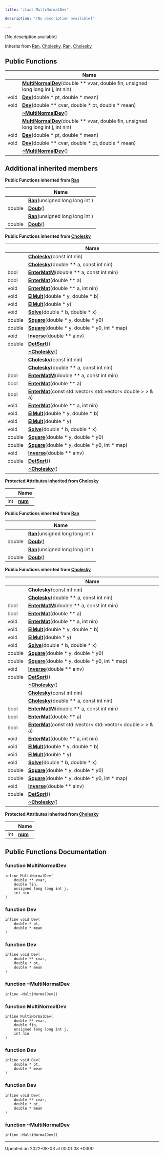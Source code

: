 ```yaml
---
title: 'class MultiNormalDev'

description: "[No description available]"

---
```









[No description available]

Inherits from [Ran](/documentation/code/colliderbit_development/classes/classran/), [Cholesky](/documentation/code/colliderbit_development/classes/classcholesky/), [Ran](/documentation/code/colliderbit_development/classes/classran/), [Cholesky](/documentation/code/colliderbit_development/classes/classcholesky/)

## Public Functions

|                | Name           |
| -------------- | -------------- |
| | **[MultiNormalDev](/documentation/code/colliderbit_development/classes/classmultinormaldev/#function-multinormaldev)**(double ** vvar, double fin, unsigned long long int j, int nin) |
| void | **[Dev](/documentation/code/colliderbit_development/classes/classmultinormaldev/#function-dev)**(double * pt, double * mean) |
| void | **[Dev](/documentation/code/colliderbit_development/classes/classmultinormaldev/#function-dev)**(double ** cvar, double * pt, double * mean) |
| | **[~MultiNormalDev](/documentation/code/colliderbit_development/classes/classmultinormaldev/#function-~multinormaldev)**() |
| | **[MultiNormalDev](/documentation/code/colliderbit_development/classes/classmultinormaldev/#function-multinormaldev)**(double ** vvar, double fin, unsigned long long int j, int nin) |
| void | **[Dev](/documentation/code/colliderbit_development/classes/classmultinormaldev/#function-dev)**(double * pt, double * mean) |
| void | **[Dev](/documentation/code/colliderbit_development/classes/classmultinormaldev/#function-dev)**(double ** cvar, double * pt, double * mean) |
| | **[~MultiNormalDev](/documentation/code/colliderbit_development/classes/classmultinormaldev/#function-~multinormaldev)**() |

## Additional inherited members

**Public Functions inherited from [Ran](/documentation/code/colliderbit_development/classes/classran/)**

|                | Name           |
| -------------- | -------------- |
| | **[Ran](/documentation/code/colliderbit_development/classes/classran/#function-ran)**(unsigned long long int ) |
| double | **[Doub](/documentation/code/colliderbit_development/classes/classran/#function-doub)**() |
| | **[Ran](/documentation/code/colliderbit_development/classes/classran/#function-ran)**(unsigned long long int ) |
| double | **[Doub](/documentation/code/colliderbit_development/classes/classran/#function-doub)**() |

**Public Functions inherited from [Cholesky](/documentation/code/colliderbit_development/classes/classcholesky/)**

|                | Name           |
| -------------- | -------------- |
| | **[Cholesky](/documentation/code/colliderbit_development/classes/classcholesky/#function-cholesky)**(const int nin) |
| | **[Cholesky](/documentation/code/colliderbit_development/classes/classcholesky/#function-cholesky)**(double ** a, const int nin) |
| bool | **[EnterMatM](/documentation/code/colliderbit_development/classes/classcholesky/#function-entermatm)**(double ** a, const int min) |
| bool | **[EnterMat](/documentation/code/colliderbit_development/classes/classcholesky/#function-entermat)**(double ** a) |
| void | **[EnterMat](/documentation/code/colliderbit_development/classes/classcholesky/#function-entermat)**(double ** a, int nin) |
| void | **[ElMult](/documentation/code/colliderbit_development/classes/classcholesky/#function-elmult)**(double * y, double * b) |
| void | **[ElMult](/documentation/code/colliderbit_development/classes/classcholesky/#function-elmult)**(double * y) |
| void | **[Solve](/documentation/code/colliderbit_development/classes/classcholesky/#function-solve)**(double * b, double * x) |
| double | **[Square](/documentation/code/colliderbit_development/classes/classcholesky/#function-square)**(double * y, double * y0) |
| double | **[Square](/documentation/code/colliderbit_development/classes/classcholesky/#function-square)**(double * y, double * y0, int * map) |
| void | **[Inverse](/documentation/code/colliderbit_development/classes/classcholesky/#function-inverse)**(double ** ainv) |
| double | **[DetSqrt](/documentation/code/colliderbit_development/classes/classcholesky/#function-detsqrt)**() |
| | **[~Cholesky](/documentation/code/colliderbit_development/classes/classcholesky/#function-~cholesky)**() |
| | **[Cholesky](/documentation/code/colliderbit_development/classes/classcholesky/#function-cholesky)**(const int nin) |
| | **[Cholesky](/documentation/code/colliderbit_development/classes/classcholesky/#function-cholesky)**(double ** a, const int nin) |
| bool | **[EnterMatM](/documentation/code/colliderbit_development/classes/classcholesky/#function-entermatm)**(double ** a, const int min) |
| bool | **[EnterMat](/documentation/code/colliderbit_development/classes/classcholesky/#function-entermat)**(double ** a) |
| bool | **[EnterMat](/documentation/code/colliderbit_development/classes/classcholesky/#function-entermat)**(const std::vector< std::vector< double > > & a) |
| void | **[EnterMat](/documentation/code/colliderbit_development/classes/classcholesky/#function-entermat)**(double ** a, int nin) |
| void | **[ElMult](/documentation/code/colliderbit_development/classes/classcholesky/#function-elmult)**(double * y, double * b) |
| void | **[ElMult](/documentation/code/colliderbit_development/classes/classcholesky/#function-elmult)**(double * y) |
| void | **[Solve](/documentation/code/colliderbit_development/classes/classcholesky/#function-solve)**(double * b, double * x) |
| double | **[Square](/documentation/code/colliderbit_development/classes/classcholesky/#function-square)**(double * y, double * y0) |
| double | **[Square](/documentation/code/colliderbit_development/classes/classcholesky/#function-square)**(double * y, double * y0, int * map) |
| void | **[Inverse](/documentation/code/colliderbit_development/classes/classcholesky/#function-inverse)**(double ** ainv) |
| double | **[DetSqrt](/documentation/code/colliderbit_development/classes/classcholesky/#function-detsqrt)**() |
| | **[~Cholesky](/documentation/code/colliderbit_development/classes/classcholesky/#function-~cholesky)**() |

**Protected Attributes inherited from [Cholesky](/documentation/code/colliderbit_development/classes/classcholesky/)**

|                | Name           |
| -------------- | -------------- |
| int | **[num](/documentation/code/colliderbit_development/classes/classcholesky/#variable-num)**  |

**Public Functions inherited from [Ran](/documentation/code/colliderbit_development/classes/classran/)**

|                | Name           |
| -------------- | -------------- |
| | **[Ran](/documentation/code/colliderbit_development/classes/classran/#function-ran)**(unsigned long long int ) |
| double | **[Doub](/documentation/code/colliderbit_development/classes/classran/#function-doub)**() |
| | **[Ran](/documentation/code/colliderbit_development/classes/classran/#function-ran)**(unsigned long long int ) |
| double | **[Doub](/documentation/code/colliderbit_development/classes/classran/#function-doub)**() |

**Public Functions inherited from [Cholesky](/documentation/code/colliderbit_development/classes/classcholesky/)**

|                | Name           |
| -------------- | -------------- |
| | **[Cholesky](/documentation/code/colliderbit_development/classes/classcholesky/#function-cholesky)**(const int nin) |
| | **[Cholesky](/documentation/code/colliderbit_development/classes/classcholesky/#function-cholesky)**(double ** a, const int nin) |
| bool | **[EnterMatM](/documentation/code/colliderbit_development/classes/classcholesky/#function-entermatm)**(double ** a, const int min) |
| bool | **[EnterMat](/documentation/code/colliderbit_development/classes/classcholesky/#function-entermat)**(double ** a) |
| void | **[EnterMat](/documentation/code/colliderbit_development/classes/classcholesky/#function-entermat)**(double ** a, int nin) |
| void | **[ElMult](/documentation/code/colliderbit_development/classes/classcholesky/#function-elmult)**(double * y, double * b) |
| void | **[ElMult](/documentation/code/colliderbit_development/classes/classcholesky/#function-elmult)**(double * y) |
| void | **[Solve](/documentation/code/colliderbit_development/classes/classcholesky/#function-solve)**(double * b, double * x) |
| double | **[Square](/documentation/code/colliderbit_development/classes/classcholesky/#function-square)**(double * y, double * y0) |
| double | **[Square](/documentation/code/colliderbit_development/classes/classcholesky/#function-square)**(double * y, double * y0, int * map) |
| void | **[Inverse](/documentation/code/colliderbit_development/classes/classcholesky/#function-inverse)**(double ** ainv) |
| double | **[DetSqrt](/documentation/code/colliderbit_development/classes/classcholesky/#function-detsqrt)**() |
| | **[~Cholesky](/documentation/code/colliderbit_development/classes/classcholesky/#function-~cholesky)**() |
| | **[Cholesky](/documentation/code/colliderbit_development/classes/classcholesky/#function-cholesky)**(const int nin) |
| | **[Cholesky](/documentation/code/colliderbit_development/classes/classcholesky/#function-cholesky)**(double ** a, const int nin) |
| bool | **[EnterMatM](/documentation/code/colliderbit_development/classes/classcholesky/#function-entermatm)**(double ** a, const int min) |
| bool | **[EnterMat](/documentation/code/colliderbit_development/classes/classcholesky/#function-entermat)**(double ** a) |
| bool | **[EnterMat](/documentation/code/colliderbit_development/classes/classcholesky/#function-entermat)**(const std::vector< std::vector< double > > & a) |
| void | **[EnterMat](/documentation/code/colliderbit_development/classes/classcholesky/#function-entermat)**(double ** a, int nin) |
| void | **[ElMult](/documentation/code/colliderbit_development/classes/classcholesky/#function-elmult)**(double * y, double * b) |
| void | **[ElMult](/documentation/code/colliderbit_development/classes/classcholesky/#function-elmult)**(double * y) |
| void | **[Solve](/documentation/code/colliderbit_development/classes/classcholesky/#function-solve)**(double * b, double * x) |
| double | **[Square](/documentation/code/colliderbit_development/classes/classcholesky/#function-square)**(double * y, double * y0) |
| double | **[Square](/documentation/code/colliderbit_development/classes/classcholesky/#function-square)**(double * y, double * y0, int * map) |
| void | **[Inverse](/documentation/code/colliderbit_development/classes/classcholesky/#function-inverse)**(double ** ainv) |
| double | **[DetSqrt](/documentation/code/colliderbit_development/classes/classcholesky/#function-detsqrt)**() |
| | **[~Cholesky](/documentation/code/colliderbit_development/classes/classcholesky/#function-~cholesky)**() |

**Protected Attributes inherited from [Cholesky](/documentation/code/colliderbit_development/classes/classcholesky/)**

|                | Name           |
| -------------- | -------------- |
| int | **[num](/documentation/code/colliderbit_development/classes/classcholesky/#variable-num)**  |


## Public Functions Documentation

### function MultiNormalDev

```
inline MultiNormalDev(
    double ** vvar,
    double fin,
    unsigned long long int j,
    int nin
)
```


### function Dev

```
inline void Dev(
    double * pt,
    double * mean
)
```


### function Dev

```
inline void Dev(
    double ** cvar,
    double * pt,
    double * mean
)
```


### function ~MultiNormalDev

```
inline ~MultiNormalDev()
```


### function MultiNormalDev

```
inline MultiNormalDev(
    double ** vvar,
    double fin,
    unsigned long long int j,
    int nin
)
```


### function Dev

```
inline void Dev(
    double * pt,
    double * mean
)
```


### function Dev

```
inline void Dev(
    double ** cvar,
    double * pt,
    double * mean
)
```


### function ~MultiNormalDev

```
inline ~MultiNormalDev()
```


-------------------------------

Updated on 2022-08-03 at 00:01:08 +0000